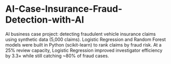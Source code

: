 # AI-Case-Insurance-Fraud-Detection-with-AI
AI business case project: detecting fraudulent vehicle insurance claims using synthetic data (5,000 claims). Logistic Regression and Random Forest models were built in Python (scikit-learn) to rank claims by fraud risk. At a 25% review capacity, Logistic Regression improved investigator efficiency by 3.3× while still catching ~80% of fraud cases.
